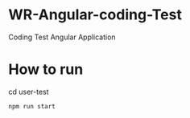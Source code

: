 # WR-Angular-coding-Test
 Coding Test Angular Application
 
 # How to run
 cd user-test
 ```npm i
 npm run start
 ```

